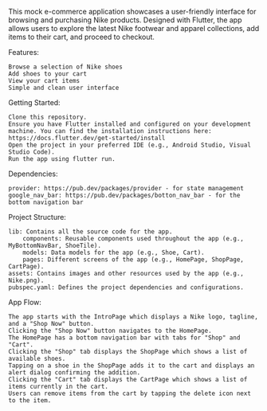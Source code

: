 This mock e-commerce application showcases a user-friendly interface for browsing and purchasing Nike products.
Designed with Flutter, the app allows users to explore the latest Nike footwear and apparel collections, add items to their cart, and proceed to checkout.

Features:

    Browse a selection of Nike shoes
    Add shoes to your cart
    View your cart items
    Simple and clean user interface

Getting Started:

    Clone this repository.
    Ensure you have Flutter installed and configured on your development machine. You can find the installation instructions here: https://docs.flutter.dev/get-started/install
    Open the project in your preferred IDE (e.g., Android Studio, Visual Studio Code).
    Run the app using flutter run.

Dependencies:

    provider: https://pub.dev/packages/provider - for state management
    google_nav_bar: https://pub.dev/packages/botton_nav_bar - for the bottom navigation bar

Project Structure:

    lib: Contains all the source code for the app.
        components: Reusable components used throughout the app (e.g., MyBottomNavBar, ShoeTile).
        models: Data models for the app (e.g., Shoe, Cart).
        pages: Different screens of the app (e.g., HomePage, ShopPage, CartPage).
    assets: Contains images and other resources used by the app (e.g., Nike.png).
    pubspec.yaml: Defines the project dependencies and configurations.

App Flow:

    The app starts with the IntroPage which displays a Nike logo, tagline, and a "Shop Now" button.
    Clicking the "Shop Now" button navigates to the HomePage.
    The HomePage has a bottom navigation bar with tabs for "Shop" and "Cart".
    Clicking the "Shop" tab displays the ShopPage which shows a list of available shoes.
    Tapping on a shoe in the ShopPage adds it to the cart and displays an alert dialog confirming the addition.
    Clicking the "Cart" tab displays the CartPage which shows a list of items currently in the cart.
    Users can remove items from the cart by tapping the delete icon next to the item.

